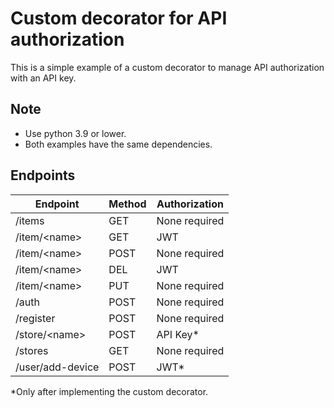 # Custom decorator for API authorization

This is a simple example of a custom decorator to manage API authorization with an API key.

## Note

- Use python 3.9 or lower.
- Both examples have the same dependencies.

## Endpoints

| Endpoint        | Method | Authorization |
| --------------- | ------ | ------------- |
| /items          |  GET   | None required |
| /item/\<name\>  |  GET   |       JWT     |
| /item/\<name\>  |  POST  | None required |
| /item/\<name\>  |  DEL   |       JWT     |
| /item/\<name\>  |  PUT   | None required |
| /auth           |  POST  | None required |
| /register       |  POST  | None required |
| /store/\<name\> |  POST  |     API Key*  |
| /stores         |  GET   | None required |
| /user/add-device|  POST  |       JWT*    |

*Only after implementing the custom decorator.
